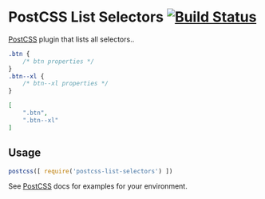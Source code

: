 # PostCSS List Selectors [![Build Status][ci-img]][ci]

[PostCSS] plugin that lists all selectors..

[PostCSS]: https://github.com/postcss/postcss
[ci-img]:  https://travis-ci.org/cssberries/postcss-list-selectors.svg
[ci]:      https://travis-ci.org/cssberries/postcss-list-selectors

```css
.btn {
    /* btn properties */
}
.btn--xl {
    /* btn--xl properties */
}
```

```json
[
    ".btn",
    ".btn--xl"
]
```

## Usage

```js
postcss([ require('postcss-list-selectors') ])
```

See [PostCSS] docs for examples for your environment.
